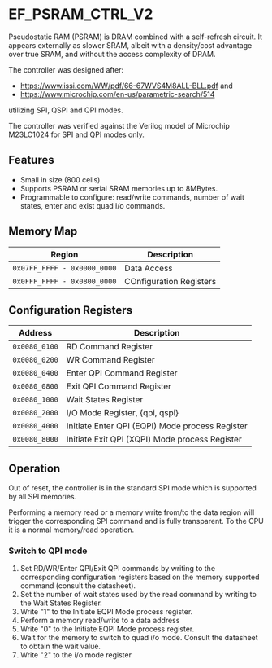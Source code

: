 # EF_PSRAM_CTRL_V2
Pseudostatic RAM (PSRAM) is DRAM combined with a self-refresh circuit. 
    It appears externally as slower SRAM, albeit with a density/cost advantage 
    over true SRAM, and without the access complexity of DRAM.

The controller was designed after:
- https://www.issi.com/WW/pdf/66-67WVS4M8ALL-BLL.pdf and
- https://www.microchip.com/en-us/parametric-search/514

utilizing SPI, QSPI and QPI modes.

The controller was verified against the Verilog model of Microchip M23LC1024 for SPI and QPI modes only.

## Features
- Small in size (800 cells)
- Supports PSRAM or serial SRAM memories up to 8MBytes.
- Programmable to configure: read/write commands, number of wait states, enter and exist quad i/o commands.

## Memory Map
|Region|Description|
|------|-----------|
|```0x07FF_FFFF - 0x0000_0000```| Data Access |
|```0x0FFF_FFFF - 0x0800_0000```| COnfiguration Registers|
## Configuration Registers
| Address | Description |
|---------|-------------|
|```0x0080_0100```|RD Command Register|
|```0x0080_0200```|WR Command Register|
|```0x0080_0400```|Enter QPI Command Register|
|```0x0080_0800```|Exit QPI Command Register|
|```0x0080_1000```|Wait States Register|
|```0x0080_2000```|I/O Mode Register, {qpi, qspi}|
|```0x0080_4000```|Initiate Enter QPI (EQPI) Mode process Register|
|```0x0080_8000```|Initiate Exit QPI (XQPI) Mode process Register|

## Operation
Out of reset, the controller is in the standard SPI mode which is supported by all SPI memories. 

Performing a memory read or a memory write from/to the data region will trigger the corresponding SPI command and is fully transparent. To the CPU it is a normal memory/read operation.

### Switch to QPI mode
1) Set RD/WR/Enter QPI/Exit QPI commands by writing to the corresponding configuration registers based on the memory supported command (consult the datasheet).
2) Set the number of wait states used by the read command by writing to the Wait States Register.
3) Write "1" to the Initiate EQPI Mode process register.
4) Perform a memory read/write to a data address
5) Write "0" to the Initiate EQPI Mode process register.
6) Wait for the memory to switch to quad i/o mode. Consult the datasheet to obtain the wait value.
7) Write "2" to the i/o mode register


